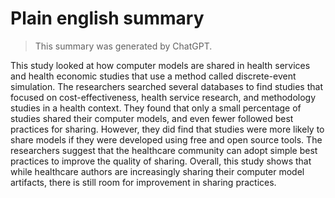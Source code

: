 # Plain english summary

> This summary was generated by ChatGPT.

This study looked at how computer models are shared in health services and health economic studies that use a method called discrete-event simulation. The researchers searched several databases to find studies that focused on cost-effectiveness, health service research, and methodology studies in a health context. They found that only a small percentage of studies shared their computer models, and even fewer followed best practices for sharing. However, they did find that studies were more likely to share models if they were developed using free and open source tools. The researchers suggest that the healthcare community can adopt simple best practices to improve the quality of sharing. Overall, this study shows that while healthcare authors are increasingly sharing their computer model artifacts, there is still room for improvement in sharing practices.